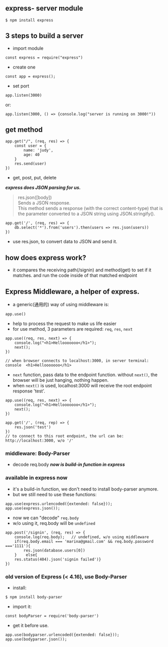 ## express- server module
```
$ npm install express
```

## 3 steps to build a server

- import module
```
const express = require("express")
```

- create one
```
const app = express();
```

- set port
```
app.listen(3000)
```
or:
```
app.listen(3000, () => {console.log("server is running on 3000!"))
```

## get method
```
app.get("/", (req, res) => {
    const user = {
        name: 'judy',
        age: 40
    }
    res.send(user)
})
```
- get, post, put, delete

***express does JSON parsing for us.***
> res.json([body])   
> Sends a JSON response.    
> This method sends a response (with the correct content-type) that is the parameter converted to a JSON string using JSON.stringify().

```
app.get('/', (req, res) => {
    db.select('*').from('users').then(users => res.json(users))
})
```
- use res.json, to convert data to JSON and send it.

## how does express work?
- it compares the receiving path(/signin) and method(get) to set if it matches. and run the code inside of that matched endpoint


## Express Middleware, a helper of express.
- a generic(通用的) way of using middleware is:
```
app.use()
```
- help to process the request to make us life easier
- for use method, 3 parameters are required: ```req```, ```res```, ```next```
```
app.use((req, res, next) => {
    console.log("<h1>Hellooooooo</h1>");
    next();
})

// when browser connects to localhost:3000, in server terminal: console  <h1>Hellooooooo</h1>
```
- ```next``` function, pass data to the endpoint function. without ```next()```, the browser will be just hanging, nothing happen.
- when ```next()``` is used, localhost:3000 will receive the root endpoint response 'test'.
```
app.use((req, res, next) => {
    console.log("<h1>Hellooooooo</h1>");
    next();
})

app.get('/', (req, rep) => {
    res.json('test')
})
// to connect to this root endpoint, the url can be: http://localhost:3000, w/o '/'
```


### middleware: Body-Parser
- decode req.body
***now is build-in function in express***


### available in express now
- it's a build-in function, we don't need to install body-parser anymore.
- but we still need to use these functions:
```
app.use(express.urlencoded({extended: false}));
app.use(express.json());
```
- now we can "decode" ```req.body```
- w/o using it, req.body will be ```undefined```
```
app.post('/signin', (req, res) => {
    console.log(req.body);   // undefined, w/o using middleware
    if(req.body.email === 'marina@gmail.com' && req.body.password ==='1111'){
        res.json(database.users[0])
    }    else{
    res.status(404).json('signin failed')}
})
```

### old version of Express (< 4.16), use Body-Parser
- install:
```
$ npm install body-parser
```
- import it:
```
const bodyParser = require('body-parser')
```
- get it before use.
```
app.use(bodyparser.urlencoded({extended: false}));
app.use(bodyparser.json());
```



